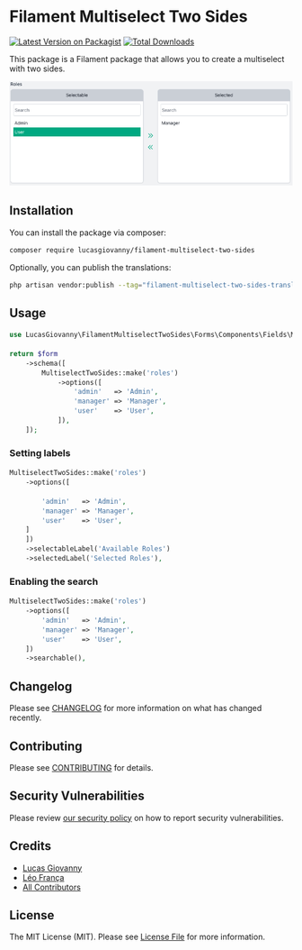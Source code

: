 # Filament Multiselect Two Sides

[![Latest Version on Packagist](https://img.shields.io/packagist/v/lucasgiovanny/filament-multiselect-two-sides.svg?style=flat-square)](https://packagist.org/packages/lucasgiovanny/filament-multiselect-two-sides)
[![Total Downloads](https://img.shields.io/packagist/dt/lucasgiovanny/filament-multiselect-two-sides.svg?style=flat-square)](https://packagist.org/packages/lucasgiovanny/filament-multiselect-two-sides)


This package is a Filament package that allows you to create a multiselect with two sides.

![Example of Filament Multiselector Two Sides](example.png)


## Installation

You can install the package via composer:

```bash
composer require lucasgiovanny/filament-multiselect-two-sides
```

Optionally, you can publish the translations:

```bash
php artisan vendor:publish --tag="filament-multiselect-two-sides-translations"
```

## Usage

```php
use LucasGiovanny\FilamentMultiselectTwoSides\Forms\Components\Fields\MultiselectTwoSides;

return $form
    ->schema([
        MultiselectTwoSides::make('roles')
            ->options([
                'admin'   => 'Admin',
                'manager' => 'Manager',
                'user'    => 'User',
            ]),
    ]);

```

### Setting labels

```php
MultiselectTwoSides::make('roles')
    ->options([
        
        'admin'   => 'Admin',
        'manager' => 'Manager',
        'user'    => 'User',
    ]
    ])
    ->selectableLabel('Available Roles')
    ->selectedLabel('Selected Roles'),
```

### Enabling the search

```php
MultiselectTwoSides::make('roles')
    ->options([
        'admin'   => 'Admin',
        'manager' => 'Manager',
        'user'    => 'User',
    ])
    ->searchable(),
```

## Changelog

Please see [CHANGELOG](CHANGELOG.md) for more information on what has changed recently.

## Contributing

Please see [CONTRIBUTING](.github/CONTRIBUTING.md) for details.

## Security Vulnerabilities

Please review [our security policy](../../security/policy) on how to report security vulnerabilities.

## Credits

- [Lucas Giovanny](https://github.com/lucasgiovanny)
- [Léo França](https://github.com/leoarkiteto)
- [All Contributors](../../contributors)

## License

The MIT License (MIT). Please see [License File](LICENSE.md) for more information.
